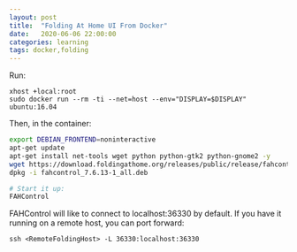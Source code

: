 ```yaml
---
layout: post
title:  "Folding At Home UI From Docker"
date:   2020-06-06 22:00:00
categories: learning
tags: docker,folding
---
```



Run:
```shell
xhost +local:root
sudo docker run --rm -ti --net=host --env="DISPLAY=$DISPLAY" ubuntu:16.04
```

Then, in the container:

```bash
export DEBIAN_FRONTEND=noninteractive
apt-get update
apt-get install net-tools wget python python-gtk2 python-gnome2 -y
wget https://download.foldingathome.org/releases/public/release/fahcontrol/debian-stable-64bit/v7.6/fahcontrol_7.6.13-1_all.deb
dpkg -i fahcontrol_7.6.13-1_all.deb

# Start it up:
FAHControl
```

FAHControl will like to connect to localhost:36330 by default. If you have it running on a remote host, you can port forward:

```shell
ssh <RemoteFoldingHost> -L 36330:localhost:36330
```

